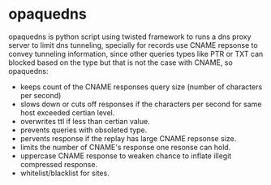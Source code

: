 # opaquedns
opaquedns is python script using twisted framework to runs a dns proxy server to limit dns tunneling, specially for records use CNAME repsonse to convey tunneling information, since other queries types like PTR or TXT can blocked based on the type but that is not the case with CNAME, so opaquedns: 
  - keeps count of the CNAME responses query size (number of characters per second)
  - slows down or cuts off responses if the characters per second for same host exceeded certian level. 
  - overwrites ttl if less than certian value.
  - prevents queries with obsoleted type.
  - pervents response if the replay has large CNAME repsonse size.
  - limits the number of CNAME's response one resonse can hold.
  - uppercase CNAME response to weaken chance to inflate illegit compressed response. 
  - whitelist/blacklist for sites.